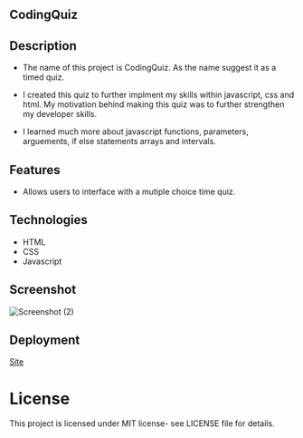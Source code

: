 ## CodingQuiz

## Description

- The name of this project is CodingQuiz. As the name suggest it as a timed quiz.

- I created this quiz to further implment my skills within javascript, css and html. My motivation behind making this quiz was to further strengthen my developer skills.

- I learned much more about javascript functions, parameters, arguements, if else statements arrays and intervals.

## Features

- Allows users to interface with a mutiple choice time quiz.

## Technologies

- HTML
- CSS
- Javascript

## Screenshot

![Screenshot (2)](https://user-images.githubusercontent.com/71462708/113094436-aa7c8380-91bf-11eb-987b-b191a2b2d64c.png)

## Deployment

[Site](https://antonneturner.github.io/Codequiz/)

# License

This project is licensed under MIT license- see LICENSE file for details.
